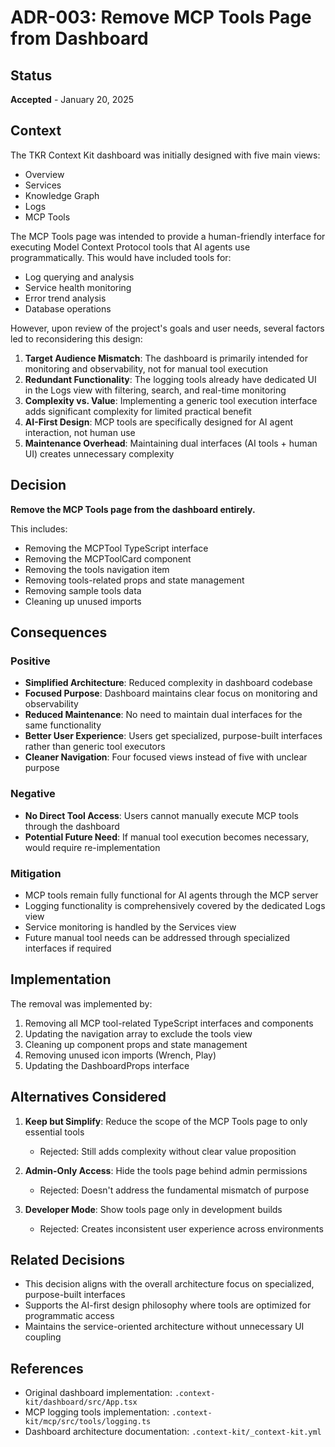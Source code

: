 # ADR-003: Remove MCP Tools Page from Dashboard

## Status
**Accepted** - January 20, 2025

## Context

The TKR Context Kit dashboard was initially designed with five main views:
- Overview
- Services
- Knowledge Graph
- Logs
- MCP Tools

The MCP Tools page was intended to provide a human-friendly interface for executing Model Context Protocol tools that AI agents use programmatically. This would have included tools for:
- Log querying and analysis
- Service health monitoring
- Error trend analysis
- Database operations

However, upon review of the project's goals and user needs, several factors led to reconsidering this design:

1. **Target Audience Mismatch**: The dashboard is primarily intended for monitoring and observability, not for manual tool execution
2. **Redundant Functionality**: The logging tools already have dedicated UI in the Logs view with filtering, search, and real-time monitoring
3. **Complexity vs. Value**: Implementing a generic tool execution interface adds significant complexity for limited practical benefit
4. **AI-First Design**: MCP tools are specifically designed for AI agent interaction, not human use
5. **Maintenance Overhead**: Maintaining dual interfaces (AI tools + human UI) creates unnecessary complexity

## Decision

**Remove the MCP Tools page from the dashboard entirely.**

This includes:
- Removing the MCPTool TypeScript interface
- Removing the MCPToolCard component
- Removing the tools navigation item
- Removing tools-related props and state management
- Removing sample tools data
- Cleaning up unused imports

## Consequences

### Positive
- **Simplified Architecture**: Reduced complexity in dashboard codebase
- **Focused Purpose**: Dashboard maintains clear focus on monitoring and observability
- **Reduced Maintenance**: No need to maintain dual interfaces for the same functionality
- **Better User Experience**: Users get specialized, purpose-built interfaces rather than generic tool executors
- **Cleaner Navigation**: Four focused views instead of five with unclear purpose

### Negative
- **No Direct Tool Access**: Users cannot manually execute MCP tools through the dashboard
- **Potential Future Need**: If manual tool execution becomes necessary, would require re-implementation

### Mitigation
- MCP tools remain fully functional for AI agents through the MCP server
- Logging functionality is comprehensively covered by the dedicated Logs view
- Service monitoring is handled by the Services view
- Future manual tool needs can be addressed through specialized interfaces if required

## Implementation

The removal was implemented by:
1. Removing all MCP tool-related TypeScript interfaces and components
2. Updating the navigation array to exclude the tools view
3. Cleaning up component props and state management
4. Removing unused icon imports (Wrench, Play)
5. Updating the DashboardProps interface

## Alternatives Considered

1. **Keep but Simplify**: Reduce the scope of the MCP Tools page to only essential tools
   - Rejected: Still adds complexity without clear value proposition

2. **Admin-Only Access**: Hide the tools page behind admin permissions
   - Rejected: Doesn't address the fundamental mismatch of purpose

3. **Developer Mode**: Show tools page only in development builds
   - Rejected: Creates inconsistent user experience across environments

## Related Decisions

- This decision aligns with the overall architecture focus on specialized, purpose-built interfaces
- Supports the AI-first design philosophy where tools are optimized for programmatic access
- Maintains the service-oriented architecture without unnecessary UI coupling

## References

- Original dashboard implementation: `.context-kit/dashboard/src/App.tsx`
- MCP logging tools implementation: `.context-kit/mcp/src/tools/logging.ts`
- Dashboard architecture documentation: `.context-kit/_context-kit.yml`